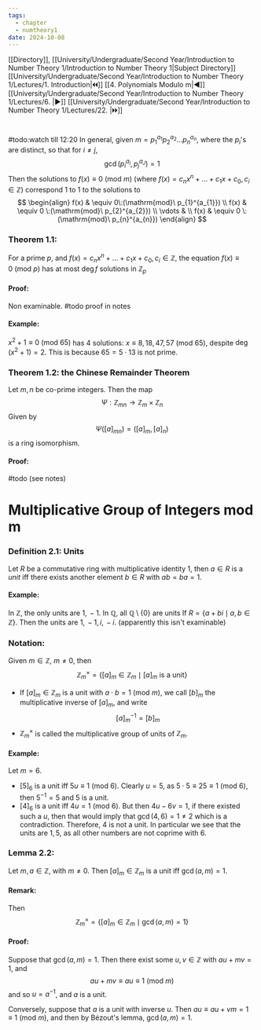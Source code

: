 ```yaml
---
tags:
  - chapter
  - numtheory1
date: 2024-10-08
---
```

[[Directory]], [[University/Undergraduate/Second Year/Introduction to Number Theory 1/Introduction to Number Theory 1|Subject Directory]]
[[University/Undergraduate/Second Year/Introduction to Number Theory 1/Lectures/1. Introduction|🞀🞀]] [[4. Polynomials Modulo m|◀]] [[University/Undergraduate/Second Year/Introduction to Number Theory 1/Lectures/6. |▶]] [[University/Undergraduate/Second Year/Introduction to Number Theory 1/Lectures/22. |🞂🞂]]
# 
## 
### 
#todo:watch till 12:20
In general, given ${} m=p_{1}^{a_{1}} p_{2}^{a_{2}}\dots p_{n}^{a_{n}} {}$, where the ${} p_{i} {}$'s are distinct, so that for $i\neq j$, 
$$
\gcd(p_{i}^{a_{i}},\, p_{j}^{a_{J}})=1
$$
Then the solutions to ${} f(x)\equiv 0\:(\mathrm{mod}\  m)  {}$ (where ${} f(x)=c_{n}x^{n}+\dots +c_{1} x+c_{0},\, c_{i} \in \mathbb{Z} {}$) correspond 1 to 1 to the solutions to
$$
\begin{align}
f(x) & \equiv 0\:(\mathrm{mod}\  p_{1}^{a_{1}}) \\
f(x) & \equiv 0 \:(\mathrm{mod}\  p_{2}^{a_{2}})  \\
\vdots  &  \\
f(x) & \equiv 0 \:(\mathrm{mod}\  p_{n}^{a_{n}})  
\end{align}
$$
### Theorem 1.1:
For a prime $p {}$, and  ${} f(x)=c_{n}x^{n}+\dots +c_{1} x+c_{0},\, c_{i} \in \mathbb{Z}$, the equation ${} f(x)\equiv 0 \:(\mathrm{mod}\  p)  {}$ has at most ${} \deg f {}$ solutions in ${} \mathbb{Z}_{p} {}$
#### Proof:
Non examinable. #todo proof in notes
#### Example:
${} x^{2}+1 \equiv 0\:(\mathrm{mod}\  65)  {}$ has $4$ solutions: ${} x\equiv 8,\, 18,\, 47,\, 57 \:(\mathrm{mod}\  65)  {}$, despite ${} \deg (x^{2}+1)=2 {}$. This is because ${} 65=5\cdot 13 {}$ is not prime. 
### Theorem 1.2: the Chinese Remainder Theorem
Let ${} m,\, n {}$ be co-prime integers. Then the map 
$$
\Psi: \mathbb{Z}_{mn} \to{} \mathbb{Z}_{m} \times  \mathbb{Z}_{n}
$$
Given by 
$$
\Psi([a]_{mn})=([a]_{m},\, [a]_{n})
$$
is a ring isomorphism.
#### Proof:
#todo 
(see notes) 
# Multiplicative Group of Integers mod m
### Definition 2.1: Units
Let $R {}$ be a commutative ring with multiplicative identity ${} 1 {}$, then ${} a \in R {}$ is a *unit* iff there exists another element ${} b \in R {}$ with ${} ab=ba=1 {}$.
#### Example:
In $\mathbb{Z}$, the only units are ${} 1,\, -1 {}$.
In $\mathbb{Q} {}$, all $\mathbb{Q} \setminus \{  0\} {}$ are units
If ${} R=\{ a+bi \mid  a,\, b \in \mathbb{Z} \} {}$. Then the units are ${} 1,\, -1,\, i,\, -i {}$. (apparently this isn't examinable)
### Notation:
Given ${} m \in \mathbb{Z} {}$, $m\neq 0$, then
$$
\mathbb{Z}_{m}^{\times }=\{ [a]_{m} \in \mathbb{Z}_{m} \mid  [a]_{m} \text{ is a unit} \}
$$
- If ${} [a]_{m} \in \mathbb{Z}_{m} {}$ is a unit with ${} a \cdot b=1 \:(\mathrm{mod}\  m) {}$, we call ${} [b]_{m} {}$ the multiplicative inverse of ${} [a]_{m} {}$, and write
$$
[a]_{m} ^{-1}=[b]_{m}
$$
- ${} \mathbb{Z}_{m}^{\times } {}$ is called the multiplicative group of units of ${} \mathbb{Z}_{m}$. 
#### Example:
Let ${} m=6 {}$. 
- ${} [5]_{6} {}$ is a unit iff ${} 5u\equiv 1 \:(\mathrm{mod}\  6)  {}$. Clearly ${} u=5 {}$, as ${} 5\cdot 5\equiv 25\equiv 1 \:(\mathrm{mod}\  6)  {}$, then ${} 5^{-1}=5 {}$ and $5$ is a unit.
- ${} [4]_{6} {}$ is a unit iff ${} 4u=1 \:(\mathrm{mod}\  6)  {}$. But then ${} 4u-6v=1 {}$, if there existed such a $u$, then that would imply that ${} \gcd(4,\, 6)=1\neq 2 {}$ which is a contradiction. Therefore, $4$ is not a unit. 
In particular we see that the units are ${} 1,\, 5 {}$, as all other numbers are not coprime with $6$. 
### Lemma 2.2:
Let ${} m,\, a \in \mathbb{Z} {}$, with $m\neq 0$. Then ${} [a]_{m} \in \mathbb{Z}_{m} {}$ is a unit iff ${} \gcd(a,\, m)=1 {}$.
#### Remark:
Then 
$$
\mathbb{Z}_{m}^{\times }=\{ [a]_{m} \in \mathbb{Z}_{m} \mid \gcd(a,\, m)=1 \}
$$
#### Proof:
Suppose that ${} \gcd(a,\, m)=1 {}$. Then there exist some ${} u,\, v \in \mathbb{Z} {}$ with ${} au+mv=1 {}$, and
$$
au+mv\equiv au\equiv 1 \:(\mathrm{mod}\  m) 
$$
and so ${} u=a^{-1} {}$, and $a$ is a unit. 

Conversely, suppose that $a$ is a unit with inverse $u$. Then ${} au\equiv au+vm=1\equiv 1 \:(\mathrm{mod}\  m)  {}$, and then by Bézout's lemma, ${} \gcd(a,\, m)=1 {}$.
